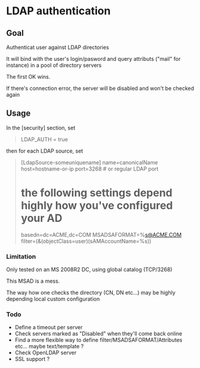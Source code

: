LDAP authentication
===================

## Goal

Authenticat user against LDAP directories

It will bind with the user's login/pasword and query attributs ("mail" for instance) in a pool of directory servers

The first OK wins.

If there's connection error, the server will be disabled and won't be checked again

## Usage

In the [security] section, set 
>  LDAP_AUTH = true

then for each LDAP source, set

> [LdapSource-someuniquename]
> name=canonicalName
> host=hostname-or-ip
> port=3268	# or regular LDAP port
> # the following settings depend highly how you've configured your AD
> basedn=dc=ACME,dc=COM
> MSADSAFORMAT=%s@ACME.COM
> filter=(&(objectClass=user)(sAMAccountName=%s))

### Limitation

Only tested on an MS 2008R2 DC, using global catalog (TCP/3268)

This MSAD is a mess.

The way how one checks the directory (CN, DN etc...) may be highly depending local custom configuration

### Todo
* Define a timeout per server
* Check servers marked as "Disabled" when they'll come back online
* Find a more flexible way to define filter/MSADSAFORMAT/Attributes etc... maybe text/template ?
* Check OpenLDAP server
* SSL support ?
